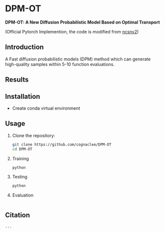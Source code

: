 # DPM-OT

**DPM-OT: A New Diffusion Probabilistic Model Based on Optimal Transport**

(Official Pytorch Implemention, the code is modified from [ncsnv2](https://github.com/ermongroup/ncsnv2))

## Introduction
<!Sampling from diffusion probabilistic models (DPMs) can be viewed as a piecewise distribution transformation, which generally requires hundreds or thousands of steps of the inverse diffusion trajectory to get a high-quality image. Recent progress in designing fast samplers for DPMs achieves a trade-off between sampling speed and sample quality by knowledge distillation or adjusting the variance schedule or the denoising equation. However, it can’t be optimal in both aspects and often suffer from mode mixture in short steps. To tackle this problem, we innovatively regard inverse diffusion as an optimal transport (OT) problem between latents at different stages and propose DPM-OT, a unified learning framework for fast DPMs with the direct expressway represented by OT map, which can generate high-quality samples within around 10 function evaluations. By calculating the semi-discrete optimal transmission between the data latents and the white noise, we obtain the expressway from the prior distribution to the data distribution, while significantly alleviating the problem of mode mixture. In addition, we give the error bound of the proposed method, which theoretically guarantees the stability of the algorithm.>
A Fast diffusion probabilistic models (DPM) method which can generate high-quality samples within 5-10 function evaluations. 

## Results


## Installation

* Create conda virtual environment


## Usage

1. Clone the repository:

    ```bash
    git clone https://github.com/cognaclee/DPM-OT
    cd DPM-OT
    ```

2. Training

    ```bash
    python 
    ```

3. Testing


    ```bash
    python 
    ```

4. Evaluation

    ```bash


## Citation

```
...
```
